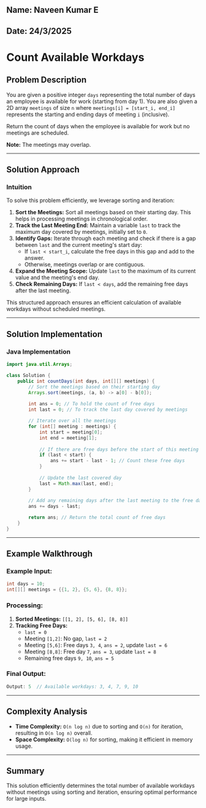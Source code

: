 ## Name: Naveen Kumar E
## Date: 24/3/2025

# Count Available Workdays

## Problem Description
You are given a positive integer `days` representing the total number of days an employee is available for work (starting from day 1). You are also given a 2D array `meetings` of size `n` where `meetings[i] = [start_i, end_i]` represents the starting and ending days of meeting `i` (inclusive).

Return the count of days when the employee is available for work but no meetings are scheduled.

**Note:** The meetings may overlap.

---

## Solution Approach

### Intuition
To solve this problem efficiently, we leverage sorting and iteration:
1. **Sort the Meetings:** Sort all meetings based on their starting day. This helps in processing meetings in chronological order.
2. **Track the Last Meeting End:** Maintain a variable `last` to track the maximum day covered by meetings, initially set to `0`.
3. **Identify Gaps:** Iterate through each meeting and check if there is a gap between `last` and the current meeting's start day:
   - If `last < start_i`, calculate the free days in this gap and add to the answer.
   - Otherwise, meetings overlap or are contiguous.
4. **Expand the Meeting Scope:** Update `last` to the maximum of its current value and the meeting's end day.
5. **Check Remaining Days:** If `last < days`, add the remaining free days after the last meeting.

This structured approach ensures an efficient calculation of available workdays without scheduled meetings.

---

## Solution Implementation

### Java Implementation
```java
import java.util.Arrays;

class Solution {
    public int countDays(int days, int[][] meetings) {
        // Sort the meetings based on their starting day
        Arrays.sort(meetings, (a, b) -> a[0] - b[0]);
      
        int ans = 0; // To hold the count of free days
        int last = 0; // To track the last day covered by meetings

        // Iterate over all the meetings
        for (int[] meeting : meetings) {
            int start = meeting[0];
            int end = meeting[1];
          
            // If there are free days before the start of this meeting
            if (last < start) {
                ans += start - last - 1; // Count these free days
            }
          
            // Update the last covered day
            last = Math.max(last, end);
        }
      
        // Add any remaining days after the last meeting to the free days
        ans += days - last;

        return ans; // Return the total count of free days
    }
}
```

---

## Example Walkthrough
### Example Input:
```java
int days = 10;
int[][] meetings = {{1, 2}, {5, 6}, {8, 8}};
```
### Processing:
1. **Sorted Meetings:** `[[1, 2], [5, 6], [8, 8]]`
2. **Tracking Free Days:**
   - `last = 0`
   - Meeting `[1,2]`: No gap, `last = 2`
   - Meeting `[5,6]`: Free days `3, 4`, `ans = 2`, update `last = 6`
   - Meeting `[8,8]`: Free day `7`, `ans = 3`, update `last = 8`
   - Remaining free days `9, 10`, `ans = 5`

### Final Output:
```java
Output: 5  // Available workdays: 3, 4, 7, 9, 10
```

---

## Complexity Analysis
- **Time Complexity:** `O(n log n)` due to sorting and `O(n)` for iteration, resulting in `O(n log n)` overall.
- **Space Complexity:** `O(log n)` for sorting, making it efficient in memory usage.

---

## Summary
This solution efficiently determines the total number of available workdays without meetings using sorting and iteration, ensuring optimal performance for large inputs.



